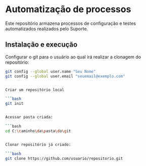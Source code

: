 # **Automatização de processos**

Este repositório armazena processos de configuração e testes automatizados realizados pelo Suporte.


## Instalação e execução

Configurar o git para o usuário ao qual irá realizar a clonagem do repositório:

```bash
git config --global user.name "Seu Nome"
git config --global user.email "seuemail@exemplo.com"


Criar um repositório local

```bash
git init


Acessar pasta criada:

```bash
cd C:\caminho\da\pasta\do\git


Clonar repositório já criado:

```bash
git clone https://github.com/usuario/repositorio.git





